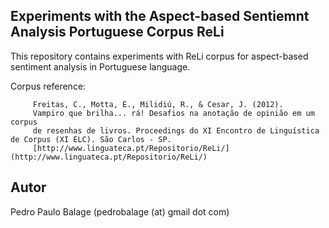 ## Experiments with the Aspect-based Sentiemnt Analysis Portuguese Corpus ReLi

This repository contains experiments with ReLi corpus for aspect-based sentiment analysis in Portuguese language.

Corpus reference:

         Freitas, C., Motta, E., Milidiú, R., & Cesar, J. (2012).
         Vampiro que brilha... rá! Desafios na anotação de opinião em um corpus
         de resenhas de livros. Proceedings do XI Encontro de Linguística de Corpus (XI ELC). São Carlos - SP.
         [http://www.linguateca.pt/Repositorio/ReLi/](http://www.linguateca.pt/Repositorio/ReLi/)
          
## Autor

Pedro Paulo Balage (pedrobalage (at) gmail dot com)
